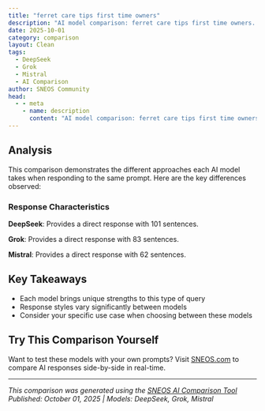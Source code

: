 ```yaml
---
title: "ferret care tips first time owners"
description: "AI model comparison: ferret care tips first time owners..."
date: 2025-10-01
category: comparison
layout: Clean
tags:
  - DeepSeek
  - Grok
  - Mistral
  - AI Comparison
author: SNEOS Community
head:
  - - meta
    - name: description
      content: "AI model comparison: ferret care tips first time owners..."
---
```


<ChatComparison
  title="ferret care tips first time owners"
  prompt="ferret care tips first time owners"
  :responses='{
    "DeepSeek": "Of course! Congratulations on your new ferret! They are incredibly fun, intelligent, and affectionate pets, but they do have specific needs. Here is a comprehensive guide for first-time ferret owners.\n\n### **The Golden Rule: Ferret-Proofing is EVERYTHING**\nBefore you even bring your ferret home, you must make a room or your entire home safe. They are curious, squishy, and will get into everything.\n*   **Block All Gaps:** Behind fridges, stoves, under couches, in recliner mechanisms, and in walls. A 2-inch hole is a ferret-sized invitation.\n*   **Seal Off Dangerous Areas:** Use baby gates (the solid plexiglass kind, as they climb wires) to block off kitchens, laundry rooms, and bathrooms.\n*   **Protect Your Belongings:** They will steal and hide anything\u2014keys, phone chargers, wallets, remote controls. Keep small, chewable items off the floor.\n*   **Check Appliances:** Always check the dryer, dishwasher, and oven before turning them on.\n*   **Plants \u0026 Toxins:** Remove houseplants (many are toxic) and secure all cleaning supplies.\n\n---\n\n### **1. Housing: The Cage**\nFerrets sleep 14-18 hours a day, so their cage is their safe den. It should be their home base, not a prison.\n*   **Type:** A multi-level cage with solid floors (wire floors can hurt their feet). Ferret Nation or Critter Nation cages are the gold standard.\n*   **Size:** The bigger, the better. They need room for a sleeping area, food/water, and a litter box.\n*   **Location:** Place the cage in a quiet, temperature-controlled area away from direct sunlight and drafts.\n*   **Essentials Inside:**\n    *   **Sleeping Area:** Provide a dark, enclosed sleeping spot. Ferret hammocks are a must-have! They also love sleep sacks, fleece blankets, and igloo beds.\n    *   **Food \u0026 Water:** A heavy ceramic bowl for food (to prevent tipping) and a water bottle *and* a bowl. Some ferrets prefer drinking from a bowl, and it\u0027s better for their teeth.\n    *   **Litter Box:** Use a high-backed corner litter box to contain mess.\n\n### **2. Diet: The Cornerstone of Health**\nFerrets are **strict obligate carnivores**. Their bodies cannot process grains, vegetables, or sugars.\n*   **What to Feed:** A high-quality, **ferret-specific kibble** or a raw diet.\n    *   **Kibble:** Look for a food where the first 3-5 ingredients are meat-based (chicken, lamb, etc.). Protein should be at least 35-40%, and fat should be 18-20% or higher. Avoid foods with corn, wheat, soy, or peas.\n    *   **Raw Diet:** This is the most biologically appropriate but requires careful research and preparation to ensure it\u0027s balanced. (Not recommended for brand-new owners without significant guidance).\n*   **What NOT to Feed:** No fruits, vegetables, dairy, sugar, or grains. These can cause insulinoma (a common and serious pancreatic cancer) and digestive blockages.\n*   **Treats:** High-quality meat-based treats. Freeze-dried single-ingredient meats (chicken, liver, etc.) are perfect. **Never give chocolate, raisins, or xylitol** (found in sugar-free gum)\u2014these are toxic.\n\n### **3. Litter Training**\nFerrets can be litter trained, but they are not cats. Expect about 90% success.\n*   **Placement:** Put litter boxes in every corner of their cage and in the corners of their playroom. Ferrets often back into a corner to go.\n*   **Litter Type:** Use pelleted, paper-based, or wood pulp litter. **Never use clumping cat litter or clay litter**, as the dust can cause respiratory issues.\n*   **The \u0022Accident\u0022 Clean-up:** When they go outside the box, pick them up, put them in the box, and say a keyword like \u0022Potty.\u0022 Clean the accident spot thoroughly with a vinegar/water solution to remove the scent.\n\n### **4. Play \u0026 Enrichment: The \u0022War Dance\u0022**\nFerrets need **at least 4 hours of supervised playtime outside their cage every day**.\n*   **Play Style:** They love to chase, be chased, wrestle, and explore. They will perform a \u0022weasel war dance\u0022\u2014a series of hops, sideways runs, and clucking sounds. This means they\u0027re happy and excited!\n*   **Toys:** **SAFE** toys are key. Avoid rubber or soft plastic toys they can chew and swallow. Good toys include:\n    *   Hard plastic toys (like cat balls with bells)\n    *   Tunnels (they LOVE these)\n    *   Dig boxes (a large box filled with long-grain rice or dried beans)\n    *   Crinkly cat toys\n    *   Stuffed animals without plastic parts (eyes, noses)\n*   **Interaction:** Play with them using your hands or a towel, but be gentle. They have tough skin, but they are still small animals. **Never use your hands to \u0022punish\u0022 a ferret.** Use a firm \u0022No\u0022 and a time-out in the cage if they bite too hard.\n\n### **5. Health \u0026 Grooming**\n*   **Veterinarian:** This is non-negotiable. You need an **exotic vet** experienced with ferrets. They require yearly check-ups and specific vaccines (like canine distemper).\n*   **Common Health Issues:**\n    *   **Insulinoma:** (Tumors on the pancreas) Signs include lethargy, staring into space, pawing at the mouth, and seizures.\n    *   **Adrenal Disease:** Signs include hair loss (starting at the tail), itchy skin, and in females, a swollen vulva.\n    *   **Intestinal Blockage:** From eating the wrong things. Signs include lethargy, refusal to eat, vomiting, and no pooping.\n*   **Grooming:**\n    *   **Nails:** Trim every 1-2 weeks.\n    *   **Ears:** Clean every few weeks with a ferret-safe ear cleaner to prevent waxy buildup.\n    *   **Bathing:** **Bathe them very rarely** (only 2-3 times a year). Over-bathing strips their skin of natural oils and makes them smell worse as their body overcompensates. Use a gentle, ferret or kitten shampoo.\n    *   **Teeth:** Brush their teeth weekly with pet-safe toothpaste.\n\n### **6. Odor Control**\nFerrets have a natural, musky odor. You cannot eliminate it completely, but you can manage it.\n*   **DO NOT** bathe them frequently. (This is the #1 mistake and makes the smell stronger).\n*   **DO** wash their bedding, hammocks, and blankets **once a week**.\n*   **DO** keep their cage very clean. Scoop litter boxes daily and do a full cage clean weekly.\n*   **DO** feed a high-quality diet. A poor diet makes their oil glands and poop smell worse.\n*   **Descenting:** In the US, most ferrets are descented before purchase. This removes the scent glands (like a skunk\u0027s). This does **not** remove their natural body odor. It is illegal to descent ferrets in some countries.\n\n### **Final Pro-Tips for a Happy Life:**\n*   **Get at least two!** Ferrets are highly social and do much better with a friend to play and sleep with.\n*   They are masters of escape. Double-check your ferret-proofing constantly.\n*   \u0022Ferret-proofing\u0022 is a verb, not a noun. They will always find a new challenge.\n*   Enjoy the chaos! Their mischievous nature is part of their charm.\n\nWelcome to the wonderful, wacky world of ferret ownership. It\u0027s a lot of work, but the reward of their unique personalities and silly antics is absolutely priceless.",
    "Grok": "Owning a ferret for the first time can be an exciting and rewarding experience, but these playful and curious animals require specific care to thrive. Ferrets are not like typical pets such as dogs or cats; they have unique needs and behaviors that new owners should understand. Below are some essential ferret care tips for first-time owners to ensure your new pet remains healthy and happy.\n\n---\n\n### 1. Understand Ferret Behavior and Needs\n- **Social Animals**: Ferrets are very social and often do best in pairs or small groups. If you can\u2019t adopt more than one, be prepared to spend a lot of time interacting with your ferret.\n- **Energy Levels**: Ferrets are incredibly active and playful, often described as perpetual toddlers. They require several hours of supervised playtime daily.\n- **Lifespan**: Ferrets typically live 6\u201310 years, so be ready for a long-term commitment.\n- **Curiosity**: They are natural explorers and can get into tight spaces or chew on dangerous items, so supervision and ferret-proofing are critical.\n\n---\n\n### 2. Create a Safe and Stimulating Environment\n- **Cage Setup**: Ferrets need a spacious, multi-level cage (at least 24\u0022 L x 24\u0022 W x 18\u0022 H per ferret) with solid flooring to protect their feet. Include:\n  - A cozy sleep area (hammocks, blankets, or sleep sacks).\n  - Litter boxes (one per level).\n  - Food and water dishes or bottles.\n- **Ferret-Proofing**: Before letting your ferret roam, secure your home:\n  - Block off small spaces where they could get stuck (under appliances, inside recliners).\n  - Remove toxic plants, chemicals, and small objects they might swallow.\n  - Cover or secure electrical cords, as ferrets love to chew.\n- **Toys**: Provide a variety of toys like tunnels, balls, and chew toys to keep them entertained. Rotate toys regularly to prevent boredom.\n\n---\n\n### 3. Provide a Proper Diet\n- **High-Protein Needs**: Ferrets are obligate carnivores, meaning they require a meat-based diet. Feed them high-quality ferret food with at least 34\u201338% protein and 18\u201322% fat. Avoid cat or dog food unless it\u2019s specifically formulated for ferrets.\n- **No Fruits or Veggies**: Ferrets cannot digest plant matter, and sugary foods can cause health issues like insulinoma (a type of cancer).\n- **Treats**: Offer small amounts of cooked egg, raw or cooked meat, or ferret-specific treats. Avoid raisins, chocolate, and dairy.\n- **Fresh Water**: Always provide clean, fresh water via a bottle or heavy bowl they can\u2019t tip over.\n\n---\n\n### 4. Litter Training and Hygiene\n- **Litter Training**: Ferrets can be litter-trained like cats. Place a litter box in their cage and any play areas, using ferret-safe litter (avoid clumping cat litter, as it can be harmful if ingested). They often choose corners to go to the bathroom, so position boxes accordingly.\n- **Bathing**: Bathe your ferret only when necessary (once every 1\u20132 months) using ferret-safe shampoo. Over-bathing can dry out their skin and increase their natural musky odor by overstimulating oil glands.\n- **Nail Trimming**: Trim their nails every 1\u20132 weeks to prevent scratching or getting caught in fabric.\n- **Ear Cleaning**: Clean their ears monthly with a ferret-safe solution to prevent buildup or infections.\n- **Odor Control**: Spaying/neutering (if not already done) and regular cleaning of bedding and litter boxes can help manage their natural scent.\n\n---\n\n### 5. Health and Veterinary Care\n- **Spaying/Neutering**: Most ferrets are spayed or neutered before adoption to reduce odor and health risks. If yours isn\u2019t, consult a vet, as unspayed females can develop life-threatening aplastic anemia if not bred.\n- **Vaccinations**: Ferrets need annual vaccinations for rabies and canine distemper. Ensure your vet is experienced with ferrets, as not all are.\n- **Common Health Issues**: Be aware of conditions like insulinoma, adrenal disease, and heart disease, which are common in ferrets. Watch for signs like lethargy, hair loss, or changes in appetite, and seek veterinary care promptly.\n- **Parasites**: Check for fleas, ticks, and ear mites, especially if your ferret goes outside or interacts with other pets.\n- **Dental Care**: Provide chew toys to help keep teeth clean, and consult your vet about periodic dental checkups.\n\n---\n\n### 6. Playtime and Exercise\n- **Daily Exercise**: Ferrets need at least 3\u20134 hours of out-of-cage playtime daily in a safe, supervised area. They love to run, jump, and explore.\n- **Interaction**: Spend quality time bonding through play. Use toys like feather wands or hide treats for them to find.\n- **Avoid Overheating**: Ferrets are sensitive to heat (above 80\u00B0F/27\u00B0C can be dangerous). Keep their environment cool and provide shade if they\u2019re outside.\n\n---\n\n### 7. Legal and Ethical Considerations\n- **Check Local Laws**: Ferrets are illegal as pets in some areas (e.g., California, Hawaii, and certain cities). Confirm that owning a ferret is legal where you live and obtain any required permits.\n- **Adoption vs. Purchase**: Consider adopting from a shelter or rescue rather than buying from a pet store, as many ferrets need loving homes.\n- **Descenting**: Many ferrets are descented (anal scent glands removed) at a young age, but this doesn\u2019t eliminate their musky odor entirely. Spaying/neutering has a bigger impact on reducing scent.\n\n---\n\n### 8. Be Prepared for Their Personality\n- **Mischievous Nature**: Ferrets often steal and hoard items like socks or keys. Secure valuables and check hiding spots regularly.\n- **Biting**: Young ferrets may nip during play. Train them gently by saying \u201Cno\u201D and redirecting to a toy. Avoid rough play that encourages biting.\n- **Sleep Patterns**: Ferrets sleep 14\u201318 hours a day, often in bursts, and are most active at dawn and dusk.\n\n---\n\n### 9. Financial Commitment\n- **Initial Costs**: Budget for a cage, supplies, and adoption/purchase fees (typically $100\u2013$300 per ferret).\n- **Ongoing Costs**: Expect to spend on food, litter, toys, and vet bills. Ferrets often require specialized care, which can be expensive ($200\u2013$500\u002B annually, more if health issues arise).\n- **Emergency Fund**: Set aside money for unexpected medical needs, as ferrets are prone to certain illnesses.\n\n---\n\n### 10. Build a Support Network\n- **Ferret Communities**: Join online forums, social media groups, or local ferret clubs to learn from experienced owners and share advice.\n- **Pet Sitter**: Find a ferret-savvy pet sitter or friend to care for your ferret if you\u2019re away, as they shouldn\u2019t be left alone for long periods.\n\n---\n\n### Final Thoughts\nCaring for a ferret requires dedication, patience, and a willingness to adapt to their quirky, high-energy nature. They\u2019re not a low-maintenance pet, but their affectionate and entertaining personalities make them wonderful companions for the right owner. Take time to learn about their needs, build a strong bond through play, and always prioritize their safety and health. If you\u2019re ever unsure about something, don\u2019t hesitate to consult a ferret-experienced veterinarian or connect with other ferret owners for guidance.\n\nDo you have a specific question about ferret care, or are you planning to bring one home soon? I\u2019d be happy to help with more detailed advice!",
    "Mistral": "Congratulations on considering a ferret as a pet! Ferrets are playful, intelligent, and social animals that can make wonderful companions. Here are some essential care tips for first-time ferret owners:\n\n### Housing\n1. **Cage Size**: Ferrets need a spacious cage with multiple levels. A minimum size of 24\u0022 x 24\u0022 x 18\u0022 is recommended, but larger is always better.\n2. **Bedding**: Use soft, absorbent bedding like fleece blankets or towels. Avoid cedar or pine shavings, as they can be harmful to ferrets.\n3. **Accessories**: Include hammocks, tunnels, and toys to keep your ferret entertained and active.\n\n### Diet\n1. **High-Quality Food**: Feed your ferret a high-quality, high-protein diet specifically formulated for ferrets. Avoid cat food, as it does not meet their nutritional needs.\n2. **Fresh Water**: Always provide fresh, clean water. Use a heavy bowl or a water bottle attached to the cage.\n3. **Treats**: Offer occasional treats like small pieces of cooked chicken or ferret-safe treats. Avoid sugary or high-fat foods.\n\n### Health\n1. **Vaccinations**: Ensure your ferret is vaccinated against canine distemper and rabies.\n2. **Vet Check-Ups**: Regular vet check-ups are essential. Ferrets are prone to certain health issues like adrenal disease and insulinoma.\n3. **Dental Care**: Regularly check your ferret\u0027s teeth and gums. Provide chew toys to help maintain dental health.\n\n### Exercise and Play\n1. **Daily Exercise**: Ferrets need at least 4 hours of out-of-cage time daily for exercise and play.\n2. **Supervised Play**: Always supervise your ferret during playtime to prevent accidents or escape.\n3. **Interactive Toys**: Provide a variety of toys to keep your ferret mentally stimulated.\n\n### Socialization\n1. **Human Interaction**: Spend quality time with your ferret to build a strong bond.\n2. **Other Pets**: If you have other pets, introduce them gradually and supervise interactions.\n\n### Grooming\n1. **Bathing**: Bathe your ferret only when necessary, as frequent bathing can dry out their skin. Use a ferret-specific shampoo.\n2. **Nail Trimming**: Trim your ferret\u0027s nails regularly to prevent overgrowth.\n3. **Ear Cleaning**: Clean your ferret\u0027s ears gently with a cotton swab and a ferret-safe ear cleaner.\n\n### Safety\n1. **Ferret-Proofing**: Ensure your home is ferret-proofed. Remove small objects that can be swallowed, block off small spaces, and secure electrical cords.\n2. **Temperature**: Keep your ferret in a cool environment, ideally between 60-70\u00B0F (15-21\u00B0C).\n\n### Training\n1. **Litter Training**: Ferrets can be litter-trained. Place litter boxes in strategic locations and reward your ferret for using them.\n2. **Positive Reinforcement**: Use treats and praise to encourage good behavior.\n\n### Legal Considerations\n1. **Local Laws**: Check local laws and regulations regarding ferret ownership, as they vary by region.\n\n### Emergency Preparedness\n1. **First Aid Kit**: Have a first aid kit specifically for ferrets.\n2. **Emergency Contacts**: Keep your vet\u0027s contact information handy and know where the nearest emergency vet clinic is located.\n\nBy following these tips, you can provide a happy and healthy life for your ferret. Enjoy your new companion!"
  }'
  published-date="17:02"
/>

## Analysis

This comparison demonstrates the different approaches each AI model takes when responding to the same prompt. Here are the key differences observed:

### Response Characteristics

**DeepSeek**: Provides a direct response with 101 sentences. 

**Grok**: Provides a direct response with 83 sentences. 

**Mistral**: Provides a direct response with 62 sentences. 

## Key Takeaways

- Each model brings unique strengths to this type of query
- Response styles vary significantly between models
- Consider your specific use case when choosing between these models

## Try This Comparison Yourself

Want to test these models with your own prompts? Visit [SNEOS.com](https://sneos.com) to compare AI responses side-by-side in real-time.

---

*This comparison was generated using the [SNEOS AI Comparison Tool](https://sneos.com)*
*Published: October 01, 2025 | Models: DeepSeek, Grok, Mistral*
